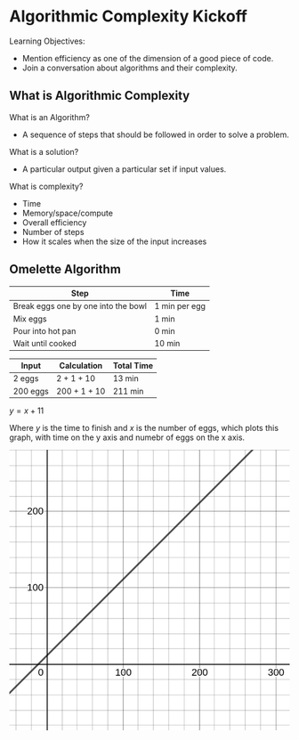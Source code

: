 # Algorithmic Complexity Kickoff

Learning Objectives:

- Mention efficiency as one of the dimension of a good piece of code.
- Join a conversation about algorithms and their complexity.

## What is Algorithmic Complexity

What is an Algorithm?

- A sequence of steps that should be followed in order to solve a problem.

What is a solution?

- A particular output given a particular set if input values.

What is complexity?

- Time
- Memory/space/compute
- Overall efficiency
- Number of steps
- How it scales when the size of the input increases

## Omelette Algorithm

| Step                                | Time          |
| ----------------------------------- | ------------- |
| Break eggs one by one into the bowl | 1 min per egg |
| Mix eggs                            | 1 min         |
| Pour into hot pan                   | 0 min         |
| Wait until cooked                   | 10 min        |

| Input    | Calculation  | Total Time |
| -------- | ------------ | ---------- |
| 2 eggs   | 2 + 1 + 10   | 13 min     |
| 200 eggs | 200 + 1 + 10 | 211 min    |

$y = x + 11$

Where $y$ is the time to finish and $x$ is the number of eggs, which plots this graph, with time on the y axis and numebr of eggs on the x axis.

![Omelette time complexity graph](images/omelette-graph.png)
